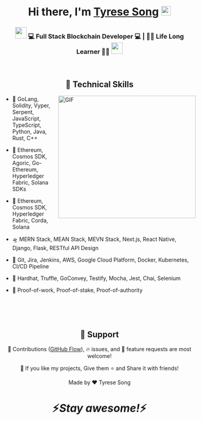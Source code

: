 <div align="center">
   <h1>Hi there, I'm <a href="#">Tyrese Song</a> <img src="https://media.giphy.com/media/hvRJCLFzcasrR4ia7z/giphy.gif" width="25px"> </h1>
</div>



<div align="center">
<h3><img src="https://media.giphy.com/media/WUlplcMpOCEmTGBtBW/giphy.gif" width="30"> 💻 Full Stack Blockchain Developer 💻 | 👨‍⚖️ Life Long Learner 👨‍⚖️ <img src="https://media.giphy.com/media/WUlplcMpOCEmTGBtBW/giphy.gif" width="30"></h3>
</div>

<br />

<h2 align="center">🌟 Technical Skills</h2>

<img align="right" height="320px" width="360px" alt="GIF" src="https://media.giphy.com/media/3FjEPbKqEPhPpmC8uY/giphy.gif" />

 - 🥀 GoLang, Solidity, Vyper, Serpent, JavaScript, TypeScript, Python, Java, Rust, C++
 
 - 🛫 Ethereum, Cosmos SDK, Agoric, Go-Ethereum, Hyperledger Fabric, Solana SDKs
 
 - 🏰 Ethereum, Cosmos SDK, Hyperledger Fabric, Corda, Solana
 
 - 🛸 MERN Stack, MEAN Stack, MEVN Stack, Next.js, React Native, Django, Flask, RESTful API Design
 
 - 🚀 Git, Jira, Jenkins, AWS, Google Cloud Platform, Docker, Kubernetes, CI/CD Pipeline
  
 - 🔭 Hardhat, Truffle, GoConvey, Testify, Mocha, Jest, Chai, Selenium
  
 - 🏯 Proof-of-work, Proof-of-stake, Proof-of-authority

<br />
<br />
<br />

<h2 align="center">🤝 Support</h2>

<p align="center">🎀 Contributions (<a href="https://guides.github.com/introduction/flow" title="GitHub flow">GitHub Flow</a>), 🔥 issues, and 🥮 feature requests are most welcome!</p>

<p align="center">💙 If you like my projects, Give them ⭐ and Share it with friends!</p>
</p>
<p align="center">Made by ❤️ Tyrese Song</p>

<h1 align='center'>⚡️<i>Stay awesome!</i>⚡️</h1>
